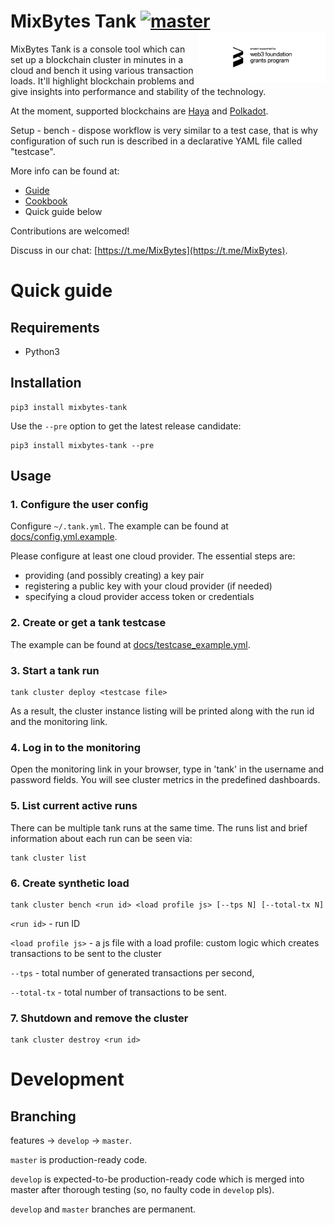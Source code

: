 # MixBytes Tank [![master](https://travis-ci.org/mixbytes/tank.svg?branch=master)](https://travis-ci.org/mixbytes/tank) <img src="web3_foundation_grants_badge_black.png" width="40%" height="40%" align="right" alt="project supported by web3 foundation grants program">

MixBytes Tank is a console tool which can set up a blockchain cluster in minutes in a cloud and bench it using various transaction loads.
It'll highlight blockchain problems and give insights into performance and stability of the technology.

At the moment, supported blockchains are [Haya](https://github.com/mixbytes/haya) and [Polkadot](https://polkadot.network).

Setup - bench - dispose workflow is very similar to a test case, that is why configuration of such run is described in a declarative YAML file called "testcase".

More info can be found at:

* [Guide](docs/guide/README.md)
* [Cookbook](docs/cookbook/README.md)
* Quick guide below

Contributions are welcomed!

Discuss in our chat: [https://t.me/MixBytes](https://t.me/MixBytes).


# Quick guide

## Requirements

- Python3

## Installation

```shell
pip3 install mixbytes-tank
```

Use the `--pre` option to get the latest release candidate:

```shell
pip3 install mixbytes-tank --pre
```


## Usage

### 1. Configure the user config

Configure `~/.tank.yml`. The example can be found at [docs/config.yml.example](docs/config.yml.example).

Please configure at least one cloud provider. The essential steps are:
* providing (and possibly creating) a key pair
* registering a public key with your cloud provider (if needed)
* specifying a cloud provider access token or credentials

### 2. Create or get a tank testcase

The example can be found at [docs/testcase_example.yml](docs/testcase_example.yml).

### 3. Start a tank run

```shell
tank cluster deploy <testcase file>
```

As a result, the cluster instance listing will be printed along with the run id and the monitoring link.

### 4. Log in to the monitoring

Open the monitoring link in your browser, type in 'tank' in the username and password fields.
You will see cluster metrics in the predefined dashboards.

### 5. List current active runs

There can be multiple tank runs at the same time. The runs list and brief information about each run can be seen via: 

```shell
tank cluster list
```

### 6. Create synthetic load

```shell
tank cluster bench <run id> <load profile js> [--tps N] [--total-tx N]
```

`<run id>` - run ID

`<load profile js>` - a js file with a load profile: custom logic which creates transactions to be sent to the cluster

`--tps` - total number of generated transactions per second,

`--total-tx` - total number of transactions to be sent.

### 7. Shutdown and remove the cluster

```shell
tank cluster destroy <run id>
```


# Development

## Branching

features -> `develop` -> `master`.

`master` is production-ready code.

`develop` is expected-to-be production-ready code which is merged into master after thorough testing
(so, no faulty code in `develop` pls).

`develop` and `master` branches are permanent.
